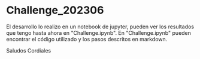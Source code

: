 # Challenge_202306

El desarrollo lo realizo en un notebook de jupyter, pueden ver los resultados que tengo hasta ahora en "Challenge.ipynb".
En "Challenge.ipynb" pueden encontrar el código utilizado y los pasos descritos en markdown. 

Saludos Cordiales 
